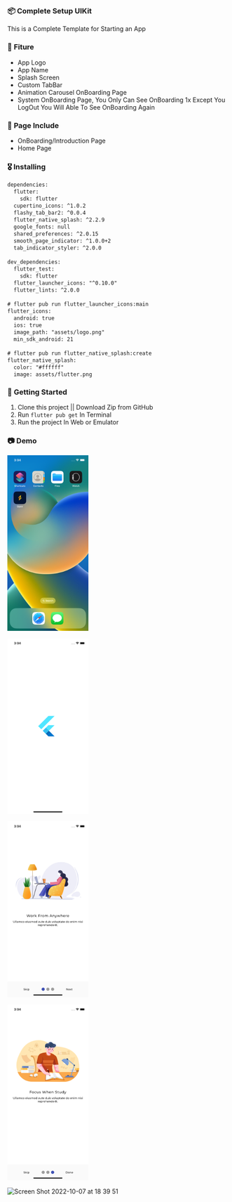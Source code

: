 ### 📦 **Complete Setup UIKit**

This is a Complete Template for Starting an App

### 🎁 **Fiture**
- App Logo
- App Name
- Splash Screen
- Custom TabBar
- Animation Carousel OnBoarding Page
- System OnBoarding Page, You Only Can See OnBoarding 1x Except You LogOut You Will Able To See OnBoarding Again

### 📄 **Page Include**
- OnBoarding/Introduction Page
- Home Page

### 🎖  **Installing**
```
dependencies:
  flutter:
    sdk: flutter
  cupertino_icons: ^1.0.2
  flashy_tab_bar2: ^0.0.4
  flutter_native_splash: ^2.2.9
  google_fonts: null
  shared_preferences: ^2.0.15
  smooth_page_indicator: ^1.0.0+2
  tab_indicator_styler: ^2.0.0

dev_dependencies:
  flutter_test:
    sdk: flutter
  flutter_launcher_icons: "^0.10.0"
  flutter_lints: ^2.0.0

# flutter pub run flutter_launcher_icons:main
flutter_icons:
  android: true
  ios: true
  image_path: "assets/logo.png"
  min_sdk_android: 21

# flutter pub run flutter_native_splash:create
flutter_native_splash:
  color: "#ffffff"
  image: assets/flutter.png
```

### 🚀 **Getting Started**
1. Clone this project || Download Zip from GitHub
2. Run `flutter pub get` In Terminal
3. Run the project In Web or Emulator

### 📷 **Demo**

<img
    src="/assets/markdown//image1.png"
    alt="Main Screen"
    title="Main Screen"
    style="display: inline-block; margin: 0 auto; width: 200; height: 400px">

<img
    src="/assets/markdown//image2.png"
    alt="Main Screen"
    title="Main Screen"
    style="display: inline-block; margin: 0 auto; width: 200; height: 400px">

<img
    src="/assets/markdown//image3.png"
    alt="Main Screen"
    title="Main Screen"
    style="display: inline-block; margin: 0 auto; width: 200; height: 400px">

<img
    src="/assets/markdown//image4.png"
    alt="Main Screen"
    title="Main Screen"
    style="display: inline-block; margin: 0 auto; width: 200; height: 400px">

![Screen Shot 2022-10-07 at 18 39 51](https://user-images.githubusercontent.com/68719199/194545815-9094d8d3-9fa6-4f39-9bb3-98bebf7581d4.png)

    
    
